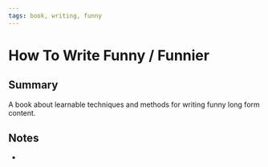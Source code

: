 ```yaml
---
tags: book, writing, funny
---
```


# How To Write Funny / Funnier

## Summary

A book about learnable techniques and methods for writing funny long form
content.

## Notes

-
